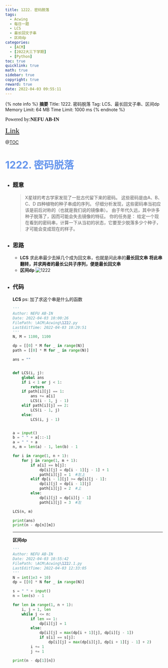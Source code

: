 ```yaml
---
title: 1222. 密码脱落
tags:
  - Acwing
  - 每日一题
  - LCS
  - 最长回文子串
  - 区间dp
categories:
  - [ACM]
  - [2022大三下学期]
  - [Python]
toc: true
quicklink: true
math: true
sidebar: true
copyright: true
reward: true
date: 2022-04-03 09:55:11
---
```



{% note info %}
**摘要**
Title: 1222. 密码脱落
Tag: LCS、最长回文子串、区间dp
Memory Limit: 64 MB
Time Limit: 1000 ms
{% endnote %}
<!-- more -->

<font size=3 face=楷体>Powered by:**NEFU AB-IN**</font>

<font color=#FFA500 size=5 face=楷体>[Link](https://www.acwing.com/problem/content/1224/)</font>

@[TOC](文章目录)

# <font color=#6495ED size=6>1222. 密码脱落</font>

* ## <font size=4 face=粗体>题意</font>

  >X星球的考古学家发现了一批古代留下来的密码。
  >这些密码是由A、B、C、D 四种植物的种子串成的序列。
  >仔细分析发现，这些密码串当初应该是前后对称的（也就是我们说的镜像串）。
  >由于年代久远，其中许多种子脱落了，因而可能会失去镜像的特征。
  >你的任务是：
  >给定一个现在看到的密码串，计算一下从当初的状态，它要至少脱落多少个种子，才可能会变成现在的样子。

* ## <font size=4 face=粗体>思路</font>

  * **LCS**
    求此串最少去掉几个成为回文串，也就是问此串的**最长回文串**
    **将此串翻转，并求两者的最长公共子序列，便是最长回文串**
  * **区间dp**
    ![1222](https://oss.ab-in.cn/Pictures/1222.png)

* ## <font size=4 face=粗体>代码</font>

  **LCS**
  ps: 加了求这个串是什么的函数

  ```python
  '''
  Author: NEFU AB-IN
  Date: 2022-04-03 10:00:26
  FilePath: \ACM\Acwing\1222.py
  LastEditTime: 2022-04-03 10:29:51
  '''
  N, M = 1100, 1100

  dp = [[0] * M for _ in range(N)]
  path = [[0] * M for _ in range(N)]

  ans = ""


  def LCS(i, j):
      global ans
      if i < 1 or j < 1:
          return
      if path[i][j] == 1:
          ans += a[i]
          LCS(i - 1, j - 1)
      elif path[i][j] == 2:
          LCS(i - 1, j)
      else:
          LCS(i, j - 1)


  a = input()
  b = " " + a[::-1]
  a = " " + a
  n, m = len(a) - 1, len(b) - 1

  for i in range(1, n + 1):
      for j in range(1, m + 1):
          if a[i] == b[j]:
              dp[i][j] = dp[i - 1][j - 1] + 1
              path[i][j] = 1  #左上
          elif dp[i - 1][j] >= dp[i][j - 1]:
              dp[i][j] = dp[i - 1][j]
              path[i][j] = 2  #上
          else:
              dp[i][j] = dp[i][j - 1]
              path[i][j] = 3  #左

  LCS(n, m)

  print(ans)
  print(n - dp[n][m])
  ```

  ****

  **区间dp**

  ```python
  '''
  Author: NEFU AB-IN
  Date: 2022-04-03 10:55:42
  FilePath: \ACM\Acwing\1222.1.py
  LastEditTime: 2022-04-03 12:33:05
  '''
  N = int(1e3 + 10)
  dp = [[0] * N for _ in range(N)]

  s = " " + input()
  n = len(s) - 1

  for len in range(1, n + 1):
      i, j = 1, len
      while j <= n:
          if len == 1:
              dp[i][j] = 1
          else:
              dp[i][j] = max(dp[i + 1][j], dp[i][j - 1])
              if s[i] == s[j]:
                  dp[i][j] = max(dp[i][j], dp[i + 1][j - 1] + 2)
          i += 1
          j += 1

  print(n - dp[1][n])
  ```